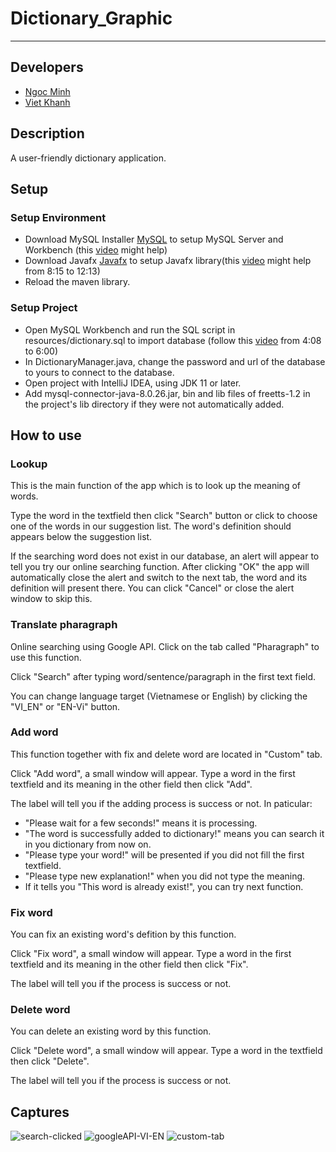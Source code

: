 # Dictionary_Graphic
---

## Developers
* [Ngoc Minh](https://github.com/Mint18032)
* [Viet Khanh](https://github.com/khanhvankhanh141)

## Description
A user-friendly dictionary application.

## Setup

### Setup Environment
* Download MySQL Installer [MySQL](https://dev.mysql.com/downloads) to setup MySQL Server and Workbench (this [video](https://www.youtube.com/watch?v=OM4aZJW_Ojs) might help)
* Download Javafx [Javafx](https://openjfx.io/openjfx-docs/#introduction) to setup Javafx library(this [video](https://www.youtube.com/watch?v=9XJicRt_FaI) might help from 8:15 to 12:13)
* Reload the maven library.
### Setup Project
* Open MySQL Workbench and run the SQL script in resources/dictionary.sql to import database (follow this [video](https://youtu.be/uyP46E0UA9I?t=248) from 4:08 to 6:00)
* In DictionaryManager.java, change the password and url of the database to yours to connect to the database.
* Open project with IntelliJ IDEA, using JDK 11 or later. 
* Add mysql-connector-java-8.0.26.jar, bin and lib files of freetts-1.2 in the project's lib directory if they were not automatically added.

## How to use

### Lookup
This is the main function of the app which is to look up the meaning of words.

Type the word in the textfield then click "Search" button or click to choose one of the words in our suggestion list. 
The word's definition should appears below the suggestion list.

If the searching word does not exist in our database, an alert will appear to tell you try our online searching function. 
After clicking "OK" the app will automatically close the alert and switch to the next tab, the word and its definition will present there.
You can click "Cancel" or close the alert window to skip this. 

### Translate pharagraph 
Online searching using Google API. 
Click on the tab called "Pharagraph" to use this function.

Click "Search" after typing word/sentence/paragraph in the first text field.

You can change language target (Vietnamese or English) by clicking the "VI_EN" or "EN-Vi" button.

### Add word
This function together with fix and delete word are located in "Custom" tab.

Click "Add word", a small window will appear. 
Type a word in the first textfield and its meaning in the other field then click "Add".

The label will tell you if the adding process is success or not. 
In paticular:
* "Please wait for a few seconds!" means it is processing.
* "The word is successfully added to dictionary!" means you can search it in you dictionary from now on.
* "Please type your word!" will be presented if you did not fill the first textfield.
* "Please type new explanation!" when you did not type the meaning.
* If it tells you "This word is already exist!", you can try next function.

### Fix word
You can fix an existing word's defition by this function.

Click "Fix word", a small window will appear.
Type a word in the first textfield and its meaning in the other field then click "Fix".

The label will tell you if the process is success or not. 

### Delete word
You can delete an existing word by this function.

Click "Delete word", a small window will appear.
Type a word in the textfield then click "Delete".

The label will tell you if the process is success or not.

## Captures
![search-clicked](https://user-images.githubusercontent.com/79392486/137505209-4a909829-247d-428c-ac60-c6a9e56ff7b6.png)
![googleAPI-VI-EN](https://user-images.githubusercontent.com/79392486/137505432-c16d93cd-ebf2-4c2e-98b8-ce165746c200.png)
![custom-tab](https://user-images.githubusercontent.com/79392486/137505503-4bd20886-75ed-43c8-91aa-5136682b252b.png)

